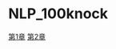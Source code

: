 # NLP_100knock

[第1章](https://colab.research.google.com/drive/1Uf6DCoh_e24Z3e3MaIZ_9O1LyezrkFih?usp=sharing)
[第2章](https://colab.research.google.com/drive/1_ZdGqjobU7qK76mzQ9JK9Dli9l-NIkVZ?usp=sharing)
